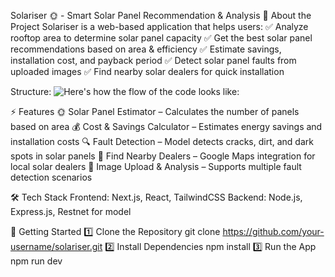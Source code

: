Solariser 🌞 - Smart Solar Panel Recommendation & Analysis
🚀 About the Project
Solariser is a web-based application that helps users:
✅ Analyze rooftop area to determine solar panel capacity
✅ Get the best solar panel recommendations based on area & efficiency
✅ Estimate savings, installation cost, and payback period
✅ Detect solar panel faults from uploaded images
✅ Find nearby solar dealers for quick installation

Structure:
![Here's how the flow of the code looks like: ](https://ibb.co/chsHncPR)

⚡ Features
🌞 Solar Panel Estimator – Calculates the number of panels based on area
💰 Cost & Savings Calculator – Estimates energy savings and installation costs
🔍 Fault Detection – Model detects cracks, dirt, and dark spots in solar panels
📍 Find Nearby Dealers – Google Maps integration for local solar dealers
📸 Image Upload & Analysis – Supports multiple fault detection scenarios

🛠 Tech Stack
Frontend: Next.js, React, TailwindCSS
Backend: Node.js, Express.js, Restnet for model

🚀 Getting Started
1️⃣ Clone the Repository
git clone https://github.com/your-username/solariser.git
2️⃣ Install Dependencies
npm install
3️⃣ Run the App
npm run dev
